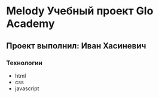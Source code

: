 # Melody Учебный проект Glo Academy
## Проект выполнил: Иван Хасиневич

### Технологии
- html
- css
- javascript
